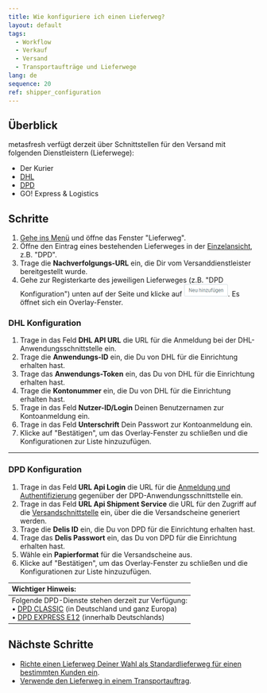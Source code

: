 ```yaml
---
title: Wie konfiguriere ich einen Lieferweg?
layout: default
tags:
  - Workflow
  - Verkauf
  - Versand
  - Transportaufträge und Lieferwege
lang: de
sequence: 20
ref: shipper_configuration
---
```


## Überblick
metasfresh verfügt derzeit über Schnittstellen für den Versand mit folgenden Dienstleistern (Lieferwege):
- Der Kurier
- <a href="#dhl-konfiguration" title="zur DHL-Konfiguration springen">DHL</a>
- <a href="#dpd-konfiguration" title="zur DPD-Konfiguration springen">DPD</a>
- GO! Express & Logistics

## Schritte
1. [Gehe ins Menü](Menu) und öffne das Fenster "Lieferweg".
1. Öffne den Eintrag eines bestehenden Lieferweges in der [Einzelansicht](Ansichten#einzelansicht), z.B. "DPD".
1. Trage die **Nachverfolgungs-URL** ein, die Dir vom Versanddienstleister bereitgestellt wurde.
1. Gehe zur Registerkarte des jeweiligen Lieferweges (z.B. "DPD Konfiguration") unten auf der Seite und klicke auf !["Neu hinzufügen"](assets/Neu_hinzufuegen_Button.png). Es öffnet sich ein Overlay-Fenster.

### <a name="dhl-konfiguration">DHL Konfiguration</a>
1. Trage in das Feld **DHL API URL** die URL für die Anmeldung bei der DHL-Anwendungsschnittstelle ein.
1. Trage die **Anwendungs-ID** ein, die Du von DHL für die Einrichtung erhalten hast.
1. Trage das **Anwendungs-Token** ein, das Du von DHL für die Einrichtung erhalten hast.
1. Trage die **Kontonummer** ein, die Du von DHL für die Einrichtung erhalten hast.
1. Trage in das Feld **Nutzer-ID/Login** Deinen Benutzernamen zur Kontoanmeldung ein.
1. Trage in das Feld **Unterschrift** Dein Passwort zur Kontoanmeldung ein.
1. Klicke auf "Bestätigen", um das Overlay-Fenster zu schließen und die Konfigurationen zur Liste hinzuzufügen.

---

### <a name="dpd-konfiguration">DPD Konfiguration</a>
1. Trage in das Feld **URL Api Login** die URL für die <a href="http://diswiki.dpd.nl/wiki/2/login-service" title="dpd Login Service" target="\_blank">Anmeldung und Authentifizierung</a> gegenüber der DPD-Anwendungsschnittstelle ein.
1. Trage in das Feld **URL Api Shipment Service** die URL für den Zugriff auf die <a href="http://diswiki.dpd.nl/wiki/3/shipment-service" title="dpd Shipment Service" target="\_blank">Versandschnittstelle</a> ein, über die die Versandscheine generiert werden.
1. Trage die **Delis ID** ein, die Du von DPD für die Einrichtung erhalten hast.
1. Trage das **Delis Passwort** ein, das Du von DPD für die Einrichtung erhalten hast.
1. Wähle ein **Papierformat** für die Versandscheine aus.
1. Klicke auf "Bestätigen", um das Overlay-Fenster zu schließen und die Konfigurationen zur Liste hinzuzufügen.

| **Wichtiger Hinweis:** |
| :--- |
| Folgende DPD-Dienste stehen derzeit zur Verfügung:<br> •&nbsp;<a href="https://www.dpd.com/de/de/versenden/paketversand/" title="DPD CLASSIC Paketversand" target="\_blank">DPD CLASSIC</a> (in Deutschland und ganz Europa)<br> •&nbsp;<a href="https://www.dpd.com/de/de/versenden/expressversand/" title="DPD Expressversand" target="\_blank">DPD EXPRESS E12</a> (innerhalb Deutschlands) |

## Nächste Schritte
- [Richte einen Lieferweg Deiner Wahl als Standardlieferweg für einen bestimmten Kunden ein](GPartner_Standardlieferweg_einrichten).
- [Verwende den Lieferweg in einem Transportauftrag](Transportauftrag_erstellen).
